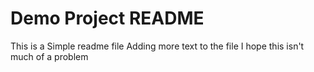 # Demo Project README
This is a Simple readme file
Adding more text to the file
I hope this isn't much of a problem
